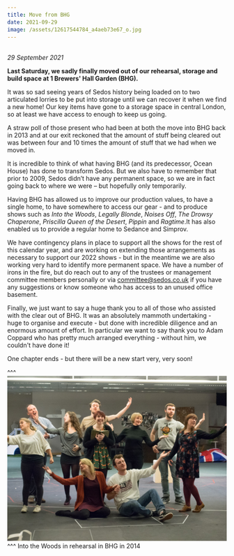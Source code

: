 ```yaml
---
title: Move from BHG
date: 2021-09-29
image: /assets/12617544784_a4aeb73e67_o.jpg
---
```

\
*29 September 2021*

**Last Saturday, we sadly finally moved out of our rehearsal, storage and build space at 1 Brewers' Hall Garden (BHG).** 

It was so sad seeing years of Sedos history being loaded on to two articulated lorries to be put into storage until we can recover it when we find a new home! Our key items have gone to a storage space in central London, so at least we have access to enough to keep us going. 

A straw poll of those present who had been at both the move into BHG back in 2013 and at our exit reckoned that the amount of stuff being cleared out was between four and 10 times the amount of stuff that we had when we moved in.  

It is incredible to think of what having BHG (and its predecessor, Ocean House) has done to transform Sedos. But we also have to remember that prior to 2009, Sedos didn’t have any permanent space, so we are in fact going back to where we were – but hopefully only temporarily.  

Having BHG has allowed us to improve our production values, to have a single home, to have somewhere to access our gear - and to produce shows such as *Into the Woods*, *Legally Blonde*, *Noises Off*, *The Drowsy Chaperone*, *Priscilla Queen of the Desert*, *Pippin* and *Ragtime*.It has also enabled us to provide a regular home to Sedance and Simprov.  

We have contingency plans in place to support all the shows for the rest of this calendar year, and are working on extending those arrangements as necessary to support our 2022 shows - but in the meantime we are also working very hard to identify more permanent space. We have a number of irons in the fire, but do reach out to any of the trustees or management committee members personally or via [committee@sedos.co.uk](mailto:committee@sedos.co.uk) if you have any suggestions or know someone who has access to an unused office basement.

Finally, we just want to say a huge thank you to all of those who assisted with the clear out of BHG. It was an absolutely mammoth undertaking - huge to organise and execute - but done with incredible diligence and an enormous amount of effort. In particular we want to say thank you to Adam Coppard who has pretty much arranged everything - without him, we couldn't have done it!   

One chapter ends - but there will be a new start very, very soon!  

^^^ ![](/assets/12617544784_a4aeb73e67_o.jpg)
^^^ Into the Woods in rehearsal in BHG in 2014